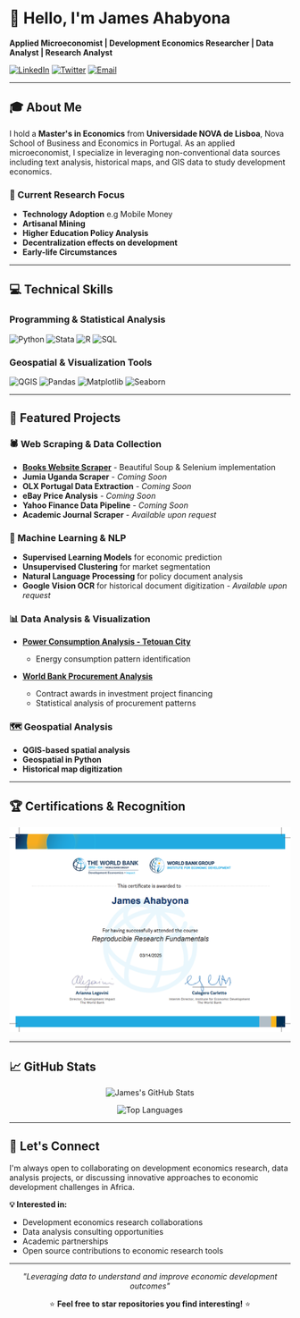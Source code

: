 # 👋 Hello, I'm James Ahabyona

**Applied Microeconomist | Development Economics Researcher | Data Analyst | Research Analyst**

[![LinkedIn](https://img.shields.io/badge/LinkedIn-0077B5?style=for-the-badge&logo=linkedin&logoColor=white)](https://linkedin.com/in/james-ahabyona-236b81129/)
[![Twitter](https://img.shields.io/badge/Twitter-1DA1F2?style=for-the-badge&logo=twitter&logoColor=white)](https://x.com/a_ha256)
[![Email](https://img.shields.io/badge/Email-D14836?style=for-the-badge&logo=gmail&logoColor=white)](mailto:jemo44t@gmail.com)

---

## 🎓 About Me

I hold a **Master's in Economics** from **Universidade NOVA de Lisboa**, Nova School of Business and Economics in Portugal. As an applied microeconomist, I specialize in leveraging non-conventional data sources including text analysis, historical maps, and GIS data to study development economics.

### 🔬 Current Research Focus
- **Technology Adoption** e.g Mobile Money
- **Artisanal Mining** 
- **Higher Education Policy Analysis**
- **Decentralization effects on development** 
- **Early-life Circumstances**

---

## 💻 Technical Skills

### Programming & Statistical Analysis
![Python](https://img.shields.io/badge/Python-3776AB?style=for-the-badge&logo=python&logoColor=white)
![Stata](https://img.shields.io/badge/Stata-1f4788?style=for-the-badge&logo=stata&logoColor=white)
![R](https://img.shields.io/badge/R-276DC3?style=for-the-badge&logo=r&logoColor=white)
![SQL](https://img.shields.io/badge/MySQL-4479A1?style=for-the-badge&logo=mysql&logoColor=white)

### Geospatial & Visualization Tools
![QGIS](https://img.shields.io/badge/QGIS-589632?style=for-the-badge&logo=qgis&logoColor=white)
![Pandas](https://img.shields.io/badge/Pandas-150458?style=for-the-badge&logo=pandas&logoColor=white)
![Matplotlib](https://img.shields.io/badge/Matplotlib-11557c?style=for-the-badge&logo=python&logoColor=white)
![Seaborn](https://img.shields.io/badge/Seaborn-3776AB?style=for-the-badge&logo=python&logoColor=white)

---

## 🚀 Featured Projects

### 🕷️ Web Scraping & Data Collection
- **[Books Website Scraper](https://github.com/Jamesahabyona/scrapping-websites)** - Beautiful Soup & Selenium implementation
- **Jumia Uganda Scraper** - *Coming Soon*
- **OLX Portugal Data Extraction** - *Coming Soon*
- **eBay Price Analysis** - *Coming Soon*
- **Yahoo Finance Data Pipeline** - *Coming Soon*
- **Academic Journal Scraper** - *Available upon request*

### 🤖 Machine Learning & NLP
- **Supervised Learning Models** for economic prediction
- **Unsupervised Clustering** for market segmentation  
- **Natural Language Processing** for policy document analysis
- **Google Vision OCR** for historical document digitization - *Available upon request*

### 📊 Data Analysis & Visualization
- **[Power Consumption Analysis - Tetouan City](https://github.com/Jamesahabyona/Power-consumption)** 
  - Energy consumption pattern identification
  
- **[World Bank Procurement Analysis](https://github.com/Jamesahabyona/World-Bank-Procurement-Data-Analysis)**
  - Contract awards in investment project financing
  - Statistical analysis of procurement patterns

### 🗺️ Geospatial Analysis
- **QGIS-based spatial analysis** 
- **Geospatial in Python** 
- **Historical map digitization** 

---

## 🏆 Certifications & Recognition

<div align="center">

![Reproducible Research](https://raw.githubusercontent.com/Jamesahabyona/Jamesahabyona/main/funamentals%20of%20reproducible%20research.png)

</div>

---

## 📈 GitHub Stats

<div align="center">

![James's GitHub Stats](https://github-readme-stats.vercel.app/api?username=Jamesahabyona&show_icons=true&theme=default&hide_border=true)

![Top Languages](https://github-readme-stats.vercel.app/api/top-langs/?username=Jamesahabyona&layout=compact&theme=default&hide_border=true)

</div>

---

## 🤝 Let's Connect

I'm always open to collaborating on development economics research, data analysis projects, or discussing innovative approaches to economic development challenges in Africa.

**💡 Interested in:**
- Development economics research collaborations
- Data analysis consulting opportunities  
- Academic partnerships
- Open source contributions to economic research tools

---

<div align="center">

*"Leveraging data to understand and improve economic development outcomes"*

⭐ **Feel free to star repositories you find interesting!** ⭐

</div>
